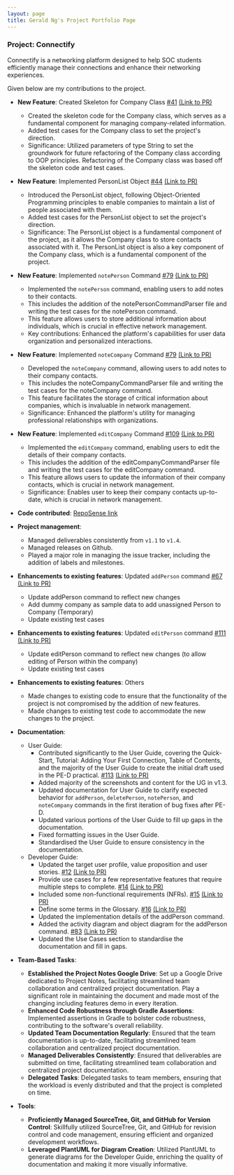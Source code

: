 ```yaml
---
layout: page
title: Gerald Ng's Project Portfolio Page
---
```


### Project: Connectify

Connectify is a networking platform designed to help SOC students efficiently manage their connections and enhance their networking experiences.

Given below are my contributions to the project.

* **New Feature**: Created Skeleton for Company Class [\#41](https://github.com/AY2324S1-CS2103T-T15-4/tp/issues/41) [(Link to PR)](https://github.com/AY2324S1-CS2103T-T15-4/tp/pull/48)
  * Created the skeleton code for the Company class, which serves as a fundamental component for managing company-related information.
  * Added test cases for the Company class to set the project's direction.
  * Significance: Utilized parameters of type String to set the groundwork for future refactoring of the Company class according to OOP principles. Refactoring of the Company class was based off the skeleton code and test cases.

* **New Feature**: Implemented PersonList Object [\#44](https://github.com/AY2324S1-CS2103T-T15-4/tp/issues/44) [(Link to PR)](https://github.com/AY2324S1-CS2103T-T15-4/tp/pull/64)
  * Introduced the PersonList object, following Object-Oriented Programming principles to enable companies to maintain a list of people associated with them.
  * Added test cases for the PersonList object to set the project's direction.
  * Significance: The PersonList object is a fundamental component of the project, as it allows the Company class to store contacts associated with it. The PersonList object is also a key component of the Company class, which is a fundamental component of the project.

* **New Feature**: Implemented `notePerson` Command [\#79](https://github.com/AY2324S1-CS2103T-T15-4/tp/issues/79) [(Link to PR)](https://github.com/AY2324S1-CS2103T-T15-4/tp/pull/94)
  * Implemented the `notePerson` command, enabling users to add notes to their contacts.
  * This includes the addition of the notePersonCommandParser file and writing the test cases for the notePerson command.
  * This feature allows users to store additional information about individuals, which is crucial in effective network management.
  * Key contributions: Enhanced the platform's capabilities for user data organization and personalized interactions.

* **New Feature**: Implemented `noteCompany` Command [\#79](https://github.com/AY2324S1-CS2103T-T15-4/tp/issues/79) [(Link to PR)](https://github.com/AY2324S1-CS2103T-T15-4/tp/pull/94)
  * Developed the `noteCompany` command, allowing users to add notes to their company contacts.
  * This includes the noteCompanyCommandParser file and writing the test cases for the noteCompany command.
  * This feature facilitates the storage of critical information about companies, which is invaluable in network management.
  * Significance: Enhanced the platform's utility for managing professional relationships with organizations.

* **New Feature**: Implemented `editCompany` Command [\#109](https://github.com/AY2324S1-CS2103T-T15-4/tp/issues/109) [(Link to PR)](https://github.com/AY2324S1-CS2103T-T15-4/tp/pull/116)
  * Implemented the `editCompany` command, enabling users to edit the details of their company contacts.
  * This includes the addition of the editCompanyCommandParser file and writing the test cases for the editCompany command.
  * This feature allows users to update the information of their company contacts, which is crucial in network management.
  * Significance: Enables user to keep their company contacts up-to-date, which is crucial in network management.

* **Code contributed**: [RepoSense link](https://nus-cs2103-ay2324s1.github.io/tp-dashboard/?search=T15-4&sort=groupTitle&sortWithin=title&timeframe=commit&mergegroup=&groupSelect=groupByRepos&breakdown=true&checkedFileTypes=docs~functional-code~test-code&since=2023-09-22&tabOpen=true&tabType=authorship&tabAuthor=geraldngjx&tabRepo=AY2324S1-CS2103T-T15-4%2Ftp%5Bmaster%5D&authorshipIsMergeGroup=false&authorshipFileTypes=docs~functional-code~test-code&authorshipIsBinaryFileTypeChecked=false&authorshipIsIgnoredFilesChecked=false)

* **Project management**:
  * Managed deliverables consistently from `v1.1` to `v1.4`.
  * Managed releases on Github.
  * Played a major role in managing the issue tracker, including the addition of labels and milestones.

* **Enhancements to existing features**: Updated `addPerson` command [\#67](https://github.com/AY2324S1-CS2103T-T15-4/tp/issues/67) [(Link to PR)](https://github.com/AY2324S1-CS2103T-T15-4/tp/pull/70)
  * Update addPerson command to reflect new changes
  * Add dummy company as sample data to add unassigned Person to Company (Temporary)
  * Update existing test cases

* **Enhancements to existing features**: Updated `editPerson` command [\#111](https://github.com/AY2324S1-CS2103T-T15-4/tp/issues/111) [(Link to PR)](https://github.com/AY2324S1-CS2103T-T15-4/tp/pull/116)
  * Update editPerson command to reflect new changes (to allow editing of Person within the company)
  * Update existing test cases

* **Enhancements to existing features**: Others
  * Made changes to existing code to ensure that the functionality of the project is not compromised by the addition of new features.
  * Made changes to existing test code to accommodate the new changes to the project.

* **Documentation**:
  * User Guide:
    * Contributed significantly to the User Guide, covering the Quick-Start, Tutorial: Adding Your First Connection, Table of Contents, and the majority of the User Guide to create the initial draft used in the PE-D practical. [\#113](https://github.com/AY2324S1-CS2103T-T15-4/tp/issues/113) [(Link to PR)](https://github.com/AY2324S1-CS2103T-T15-4/tp/pull/120)
    * Added majority of the screenshots and content for the UG in v1.3.
    * Updated documentation for User Guide to clarify expected behavior for `addPerson`, `deletePerson`, `notePerson`, and `noteCompany` commands in the first iteration of bug fixes after PE-D.
    * Updated various portions of the User Guide to fill up gaps in the documentation.
    * Fixed formatting issues in the User Guide.
    * Standardised the User Guide to ensure consistency in the documentation.
  * Developer Guide:
    * Updated the target user profile, value proposition and user stories. [\#12](https://github.com/AY2324S1-CS2103T-T15-4/tp/issues/12) [(Link to PR)](https://github.com/AY2324S1-CS2103T-T15-4/tp/pull/23)
    * Provide use cases for a few representative features that require multiple steps to complete. [\#14](https://github.com/AY2324S1-CS2103T-T15-4/tp/issues/14) [(Link to PR)](https://github.com/AY2324S1-CS2103T-T15-4/tp/pull/23)
    * Included some non-functional requirements (NFRs). [\#15](https://github.com/AY2324S1-CS2103T-T15-4/tp/issues/15) [(Link to PR)](https://github.com/AY2324S1-CS2103T-T15-4/tp/pull/23)
    * Define some terms in the Glossary. [\#16](https://github.com/AY2324S1-CS2103T-T15-4/tp/issues/16) [(Link to PR)](https://github.com/AY2324S1-CS2103T-T15-4/tp/pull/23)
    * Updated the implementation details of the addPerson command.
    * Added the activity diagram and object diagram for the addPerson command. [\#83](https://github.com/AY2324S1-CS2103T-T15-4/tp/issues/83) [(Link to PR)](https://github.com/AY2324S1-CS2103T-T15-4/tp/pull/85)
    * Updated the Use Cases section to standardise the documentation and fill in gaps.

* **Team-Based Tasks**:
  * **Established the Project Notes Google Drive**: Set up a Google Drive dedicated to Project Notes, facilitating streamlined team collaboration and centralized project documentation. Play a significant role in maintaining the document and made most of the changing including features demo in every iteration.
  * **Enhanced Code Robustness through Gradle Assertions**: Implemented assertions in Gradle to bolster code robustness, contributing to the software's overall reliability.
  * **Updated Team Documentation Regularly**: Ensured that the team documentation is up-to-date, facilitating streamlined team collaboration and centralized project documentation.
  * **Managed Deliverables Consistently**: Ensured that deliverables are submitted on time, facilitating streamlined team collaboration and centralized project documentation.
  * **Delegated Tasks**: Delegated tasks to team members, ensuring that the workload is evenly distributed and that the project is completed on time.

* **Tools**:
  * **Proficiently Managed SourceTree, Git, and GitHub for Version Control**: Skillfully utilized SourceTree, Git, and GitHub for revision control and code management, ensuring efficient and organized development workflows.
  * **Leveraged PlantUML for Diagram Creation**: Utilized PlantUML to generate diagrams for the Developer Guide, enriching the quality of documentation and making it more visually informative.

